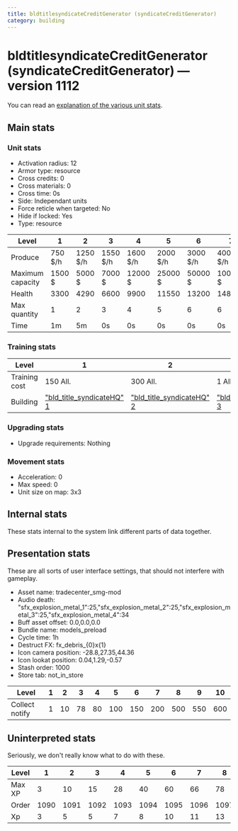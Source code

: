 ```yaml
---
title: bldtitlesyndicateCreditGenerator (syndicateCreditGenerator)
category: building
---
```


# bldtitlesyndicateCreditGenerator (syndicateCreditGenerator) — version 1112

You can read an [explanation  of the various unit stats](unitexplained.md).

## Main stats

### Unit stats

  * Activation radius: 12
  * Armor type: resource
  * Cross credits: 0
  * Cross materials: 0
  * Cross time: 0s
  * Side: Independant units
  * Force reticle when targeted: No
  * Hide if locked: Yes
  * Type: resource

|Level           |1      |2       |3       |4       |5       |6       |7       |8        |9        |10       |
|----------------|-------|--------|--------|--------|--------|--------|--------|---------|---------|---------|
|Produce         |750 $/h|1250 $/h|1550 $/h|1600 $/h|2000 $/h|3000 $/h|4000 $/h|10000 $/h|11000 $/h|12000 $/h|
|Maximum capacity|1500 $ |5000 $  |7000 $  |12000 $ |25000 $ |50000 $ |100000 $|250000 $ |500000 $ |1000000 $|
|Health          |3300   |4290    |6600    |9900    |11550   |13200   |14850   |16500    |18150    |19800    |
|Max quantity    |1      |2       |3       |4       |5       |6       |6       |6        |6        |7        |
|Time            |1m     |5m      |0s      |0s      |0s      |0s      |0s      |0s       |0s       |0s       |


### Training stats

|Level        |1                                            |2                                            |3                                            |4                                            |5                                            |6                                            |7                                            |8                                            |9                                            |10                                            |
|-------------|---------------------------------------------|---------------------------------------------|---------------------------------------------|---------------------------------------------|---------------------------------------------|---------------------------------------------|---------------------------------------------|---------------------------------------------|---------------------------------------------|----------------------------------------------|
|Training cost|150 All.                                     |300 All.                                     |1 All.                                       |1 All.                                       |1 All.                                       |1 All.                                       |1 All.                                       |1 All.                                       |1 All.                                       |1 All.                                        |
|Building     |["bld_title_syndicateHQ" 1](syndicateHQ.html)|["bld_title_syndicateHQ" 2](syndicateHQ.html)|["bld_title_syndicateHQ" 3](syndicateHQ.html)|["bld_title_syndicateHQ" 4](syndicateHQ.html)|["bld_title_syndicateHQ" 5](syndicateHQ.html)|["bld_title_syndicateHQ" 6](syndicateHQ.html)|["bld_title_syndicateHQ" 7](syndicateHQ.html)|["bld_title_syndicateHQ" 8](syndicateHQ.html)|["bld_title_syndicateHQ" 9](syndicateHQ.html)|["bld_title_syndicateHQ" 10](syndicateHQ.html)|


### Upgrading stats

  * Upgrade requirements: Nothing

### Movement stats

  * Acceleration: 0
  * Max speed: 0
  * Unit size on map: 3x3

## Internal stats

These stats internal to the system link different parts of data together.


## Presentation stats

These are all sorts of user interface settings, that should not interfere with gameplay.

  * Asset name: tradecenter_smg-mod
  * Audio death: "sfx_explosion_metal_1":25,"sfx_explosion_metal_2":25,"sfx_explosion_metal_3":25,"sfx_explosion_metal_4":34
  * Buff asset offset: 0.0,0.0,0.0
  * Bundle name: models_preload
  * Cycle time: 1h
  * Destruct FX: fx_debris_{0}x{1}
  * Icon camera position: -28.8,27.35,44.36
  * Icon lookat position: 0.04,1.29,-0.57
  * Stash order: 1000
  * Store tab: not_in_store

|Level         |1|2 |3 |4 |5  |6  |7  |8  |9  |10 |
|--------------|-|--|--|--|---|---|---|---|---|---|
|Collect notify|1|10|78|80|100|150|200|500|550|600|


## Uninterpreted stats

Seriously, we don't really know what to do with these.

|Level |1   |2   |3   |4   |5   |6   |7   |8   |9   |10  |
|------|----|----|----|----|----|----|----|----|----|----|
|Max XP|3   |10  |15  |28  |40  |60  |66  |78  |84  |112 |
|Order |1090|1091|1092|1093|1094|1095|1096|1097|1098|1099|
|Xp    |3   |5   |5   |7   |8   |10  |11  |13  |14  |16  |



